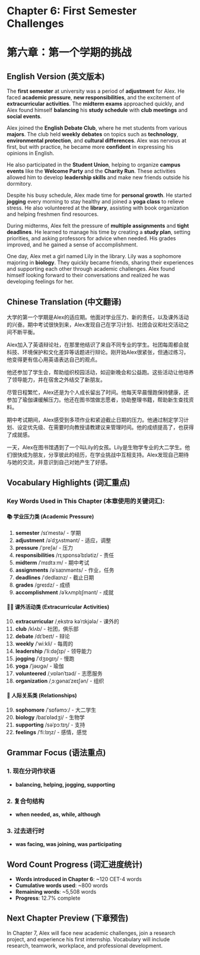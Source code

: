 # Chapter 6: First Semester Challenges
# 第六章：第一个学期的挑战

## English Version (英文版本)

The **first semester** at university was a period of **adjustment** for Alex. He faced **academic pressure**, **new responsibilities**, and the excitement of **extracurricular activities**. The **midterm exams** approached quickly, and Alex found himself **balancing** his **study schedule** with **club meetings** and **social events**.

Alex joined the **English Debate Club**, where he met students from various **majors**. The club held **weekly** **debates** on topics such as **technology**, **environmental protection**, and **cultural differences**. Alex was nervous at first, but with practice, he became more **confident** in expressing his opinions in English.

He also participated in the **Student Union**, helping to organize **campus events** like the **Welcome Party** and the **Charity Run**. These activities allowed him to develop **leadership skills** and make new friends outside his dormitory.

Despite his busy schedule, Alex made time for **personal growth**. He started **jogging** every morning to stay healthy and joined a **yoga class** to relieve stress. He also volunteered at the **library**, assisting with book organization and helping freshmen find resources.

During midterms, Alex felt the pressure of **multiple assignments** and **tight deadlines**. He learned to manage his time by creating a **study plan**, setting priorities, and asking professors for advice when needed. His grades improved, and he gained a sense of accomplishment.

One day, Alex met a girl named Lily in the library. Lily was a sophomore majoring in **biology**. They quickly became friends, sharing their experiences and supporting each other through academic challenges. Alex found himself looking forward to their conversations and realized he was developing feelings for her.

## Chinese Translation (中文翻译)

大学的第一个学期是Alex的适应期。他面对学业压力、新的责任，以及课外活动的兴奋。期中考试很快到来，Alex发现自己在学习计划、社团会议和社交活动之间不断平衡。

Alex加入了英语辩论社，在那里他结识了来自不同专业的学生。社团每周都会就科技、环境保护和文化差异等话题进行辩论。刚开始Alex很紧张，但通过练习，他变得更有信心用英语表达自己的观点。

他还参加了学生会，帮助组织校园活动，如迎新晚会和公益跑。这些活动让他培养了领导能力，并在宿舍之外结交了新朋友。

尽管日程繁忙，Alex还是为个人成长留出了时间。他每天早晨慢跑保持健康，还参加了瑜伽课缓解压力。他还在图书馆做志愿者，协助整理书籍，帮助新生查找资料。

期中考试期间，Alex感受到多项作业和紧迫截止日期的压力。他通过制定学习计划、设定优先级、在需要时向教授请教建议来管理时间。他的成绩提高了，也获得了成就感。

一天，Alex在图书馆遇到了一个叫Lily的女孩。Lily是生物学专业的大二学生。他们很快成为朋友，分享彼此的经历，在学业挑战中互相支持。Alex发现自己期待与她的交流，并意识到自己对她产生了好感。

## Vocabulary Highlights (词汇重点)

### Key Words Used in This Chapter (本章使用的关键词汇):

#### 📚 学业压力类 (Academic Pressure)
1. **semester** /sɪˈmestə/ - 学期
2. **adjustment** /əˈdʒʌstmənt/ - 适应，调整
3. **pressure** /ˈpreʃə/ - 压力
4. **responsibilities** /rɪˌspɒnsəˈbɪlətiz/ - 责任
5. **midterm** /ˈmɪdtɜːm/ - 期中考试
6. **assignments** /əˈsaɪnmənts/ - 作业，任务
7. **deadlines** /ˈdedlaɪnz/ - 截止日期
8. **grades** /ɡreɪdz/ - 成绩
9. **accomplishment** /əˈkʌmplɪʃmənt/ - 成就

#### 🏃‍♂️ 课外活动类 (Extracurricular Activities)
10. **extracurricular** /ˌekstrə kəˈrɪkjələ/ - 课外的
11. **club** /klʌb/ - 社团，俱乐部
12. **debate** /dɪˈbeɪt/ - 辩论
13. **weekly** /ˈwiːkli/ - 每周的
14. **leadership** /ˈliːdəʃɪp/ - 领导能力
15. **jogging** /ˈdʒɒɡɪŋ/ - 慢跑
16. **yoga** /ˈjəʊɡə/ - 瑜伽
17. **volunteered** /ˌvɒlənˈtɪəd/ - 志愿服务
18. **organization** /ˌɔːɡənaɪˈzeɪʃən/ - 组织

#### 👥 人际关系类 (Relationships)
19. **sophomore** /ˈsɒfəmɔː/ - 大二学生
20. **biology** /baɪˈɒlədʒi/ - 生物学
21. **supporting** /səˈpɔːtɪŋ/ - 支持
22. **feelings** /ˈfiːlɪŋz/ - 感情，感觉

## Grammar Focus (语法重点)

### 1. 现在分词作状语
- **balancing, helping, jogging, supporting**

### 2. 复合句结构
- **when needed, as, while, although**

### 3. 过去进行时
- **was facing, was joining, was participating**

## Word Count Progress (词汇进度统计)
- **Words introduced in Chapter 6**: ~120 CET-4 words
- **Cumulative words used**: ~800 words
- **Remaining words**: ~5,508 words
- **Progress**: 12.7% complete

## Next Chapter Preview (下章预告)
In Chapter 7, Alex will face new academic challenges, join a research project, and experience his first internship. Vocabulary will include research, teamwork, workplace, and professional development.